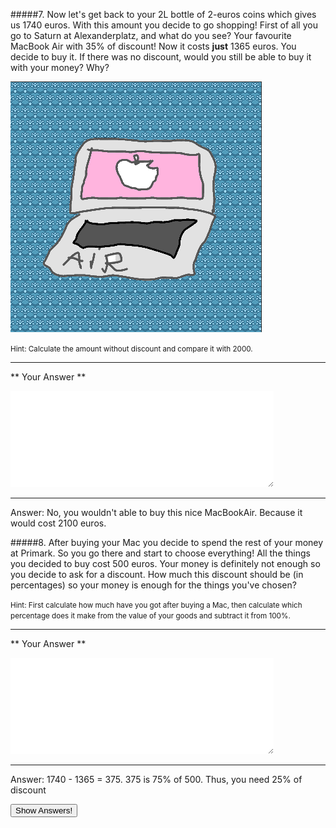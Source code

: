 #####7. Now let's get back to your 2L bottle of 2-euros coins which gives us 1740 euros. With this amount you decide to go shopping! First of all you go to Saturn at Alexanderplatz, and what do you see? Your favourite MacBook Air with 35% of discount! Now it costs **just** 1365 euros. You decide to buy it. If there was no discount, would you still be able to buy it with your money? Why?

![](air.png)

<small><span class="gray">Hint</span>: Calculate the amount without discount and compare it with 2000.</small>

---

** Your Answer **

<textarea style="border:none;" rows="10" cols="50"></textarea>
---

<div class="answer hidden">
    Answer: No, you wouldn't able to buy this nice MacBookAir. Because it would cost 2100 euros.
</div>

#####8. After buying your Mac you decide to spend the rest of your money at Primark. So you go there and start to choose everything! All the things you decided to buy cost 500 euros. Your money is definitely not enough so you decide to ask for a discount. How much this discount should be (in percentages) so your money is enough for the things you've chosen?

<small><span class="gray">Hint</span>: First calculate how much have you got after buying a Mac, then calculate which percentage does it make from the value of your goods and subtract it from 100%.</small>

---

** Your Answer **

<textarea style="border:none;" rows="10" cols="50"></textarea>
---

<div class="answer hidden">
    Answer: 1740 - 1365 = 375. 375 is 75% of 500. Thus, you need 25% of discount
</div>

<button class="show-answers">Show Answers!</button>